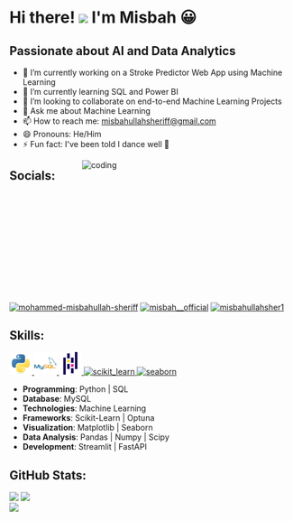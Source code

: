 # Hi there! ![](https://user-images.githubusercontent.com/18350557/176309783-0785949b-9127-417c-8b55-ab5a4333674e.gif) I'm Misbah 😀

## Passionate about AI and Data Analytics

- 🔭 I’m currently working on a Stroke Predictor Web App using Machine Learning
- 🌱 I’m currently learning SQL and Power BI
- 👯 I’m looking to collaborate on end-to-end Machine Learning Projects
- 💬 Ask me about Machine Learning
- 📫 How to reach me: misbahullahsheriff@gmail.com
- 😄 Pronouns: He/Him
- ⚡ Fun fact: I've been told I dance well 🤭

<img align="right" alt="coding" width="375" height="250" src="https://user-images.githubusercontent.com/74038190/212748842-9fcbad5b-6173-4175-8a61-521f3dbb7514.gif">

## Socials:

<p align="left">
<a href="https://linkedin.com/in/mohammed-misbahullah-sheriff" target="blank"><img align="center" src="https://raw.githubusercontent.com/rahuldkjain/github-profile-readme-generator/master/src/images/icons/Social/linked-in-alt.svg" alt="mohammed-misbahullah-sheriff" height="30" width="40" /></a>
<a href="https://instagram.com/misbah__official" target="blank"><img align="center" src="https://raw.githubusercontent.com/rahuldkjain/github-profile-readme-generator/master/src/images/icons/Social/instagram.svg" alt="misbah__official" height="30" width="40" /></a>
<a href="https://www.hackerrank.com/misbahullahsher1" target="blank"><img align="center" src="https://raw.githubusercontent.com/rahuldkjain/github-profile-readme-generator/master/src/images/icons/Social/hackerrank.svg" alt="misbahullahsher1" height="30" width="40" /></a>
</p>

## Skills:

<p align="left"> 
<a href="https://www.python.org" target="_blank" rel="noreferrer"> <img src="https://raw.githubusercontent.com/devicons/devicon/master/icons/python/python-original.svg" alt="python" width="40" height="40"/> </a>
<a href="https://www.mysql.com/" target="_blank" rel="noreferrer"> <img src="https://raw.githubusercontent.com/devicons/devicon/master/icons/mysql/mysql-original-wordmark.svg" alt="mysql" width="40" height="40"/> </a>
<a href="https://pandas.pydata.org/" target="_blank" rel="noreferrer"> <img
src="https://raw.githubusercontent.com/devicons/devicon/2ae2a900d2f041da66e950e4d48052658d850630/icons/pandas/pandas-original.svg" alt="pandas" width="40" height="40"/> </a> 
<a href="https://scikit-learn.org/" target="_blank" rel="noreferrer"> <img src="https://upload.wikimedia.org/wikipedia/commons/0/05/Scikit_learn_logo_small.svg" alt="scikit_learn" width="40" height="40"/> </a> 
<a href="https://seaborn.pydata.org/" target="_blank" rel="noreferrer"> <img src="https://seaborn.pydata.org/_images/logo-mark-lightbg.svg" alt="seaborn" width="40" height="40"/> </a>
</p>

- **Programming**: Python | SQL
- **Database**: MySQL
- **Technologies**: Machine Learning
- **Frameworks**: Scikit-Learn | Optuna
- **Visualization**: Matplotlib | Seaborn
- **Data Analysis**: Pandas | Numpy | Scipy
- **Development**: Streamlit | FastAPI

## GitHub Stats:
![](https://github-readme-stats.vercel.app/api?username=MisbahullahSheriff&theme=gotham&hide_border=false&include_all_commits=true&count_private=true)
![](https://github-readme-stats.vercel.app/api/top-langs/?username=MisbahullahSheriff&theme=gotham&hide_border=false&include_all_commits=true&count_private=true&layout=compact)<br/>
![](https://github-readme-streak-stats.herokuapp.com/?user=MisbahullahSheriff&theme=gotham&hide_border=false)<br/>

